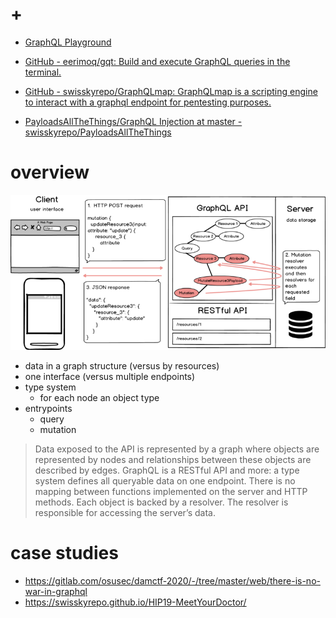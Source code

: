 # +

- [GraphQL Playground](https://www.graphqlbin.com/v2/new)
- [GitHub \- eerimoq/gqt: Build and execute GraphQL queries in the terminal\.](https://github.com/eerimoq/gqt)

- [GitHub \- swisskyrepo/GraphQLmap: GraphQLmap is a scripting engine to interact with a graphql endpoint for pentesting purposes\.](https://github.com/swisskyrepo/GraphQLmap)
- [PayloadsAllTheThings/GraphQL Injection at master \- swisskyrepo/PayloadsAllTheThings](https://github.com/swisskyrepo/PayloadsAllTheThings/tree/master/GraphQL%20Injection#enumerate-database-schema-via-introspection)

# overview

![graphql.png](./files/graphql.png)

- data in a graph structure (versus by resources)
- one interface (versus multiple endpoints)
- type system
    - for each node an object type
- entrypoints
    - query
    - mutation

> Data exposed to the API is represented by a graph where objects are represented by nodes and relationships between these objects are described by edges.  GraphQL is a RESTful API and more: a type system defines all queryable data on one endpoint.  There is no mapping between functions implemented on the server and HTTP methods. Each object is backed by a resolver. The resolver is responsible for accessing the server’s data.

# case studies

- https://gitlab.com/osusec/damctf-2020/-/tree/master/web/there-is-no-war-in-graphql
- https://swisskyrepo.github.io/HIP19-MeetYourDoctor/
